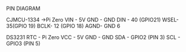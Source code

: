 PIN DIAGRAM 

CJMCU-1334 ->Pi Zero
VIN - 5V
GND - GND
DIN - 40 (GPIO21)
WSEL- 35(GPIO 19)
BCLK- 12 (GPIO 18)
AGND- GND 6




DS3231 RTC  - Pi Zero
VCC - 5V
GND - GND
SDA - GPIO2 (PIN 3)
SCL - GPIO3 (PIN 5)

